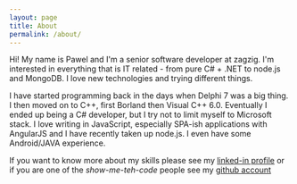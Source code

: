 ```yaml
---
layout: page
title: About
permalink: /about/
---
```


Hi! My name is Pawel and I'm a senior software developer at zagzig. I'm interested in everything that is IT related - from pure C# + .NET to node.js and MongoDB. I love new technologies and trying different things.

I have started programming back in the days when Delphi 7 was a big thing. I then moved on to C++, first Borland then Visual C++ 6.0. Eventually I ended up being a C# developer, but I try not to limit myself to Microsoft stack. I love writing in JavaScript, especially SPA-ish applications with AngularJS and I have recently taken up node.js. I even have some Android/JAVA experience.

If you want to know more about my skills please see my [linked-in profile](https://www.linkedin.com/pub/pawel-burzynski/3a/3a6/776) or if you are one of the _show-me-teh-code_ people see my [github account](https://github.com/burzyk)

